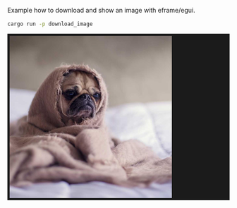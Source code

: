 Example how to download and show an image with eframe/egui.

```sh
cargo run -p download_image
```

![](screenshot.png)
